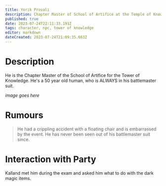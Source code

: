 ```yaml
---
title: Yorik Provali
description: Chapter Master of School of Artifice at the Temple of Knowledge
published: true
date: 2023-07-24T22:11:33.191Z
tags: character, npc, tower of knowledge
editor: markdown
dateCreated: 2023-07-24T21:09:35.663Z
---
```


# Description
He is the Chapter Master of the School of Artifice for the Tower of Knowledge. He's a 50 year old human, who is ALWAYS in his battlemaster suit.

*image goes here*

# Rumours
> He had a crippling accident with a floating chair and is embarrassed by the event. He has never been seen out of his battlemaster suit since.

# Interaction with Party
Kalland met him during the exam and asked him what to do with the dark magic items. 